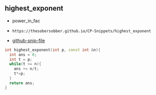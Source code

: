 
## highest_exponent

- power_in_fac
- ```
  https://thesobersobber.github.io/CP-Snippets/highest_exponent
  ```
- [github-snip-file](https://github.com/theSoberSobber/CP-Snippets/blob/main/snippets.json#L1116)

```cpp
int highest_exponent(int p, const int &n){
  int ans = 0;
  int t = p;
  while(t <= n){
    ans += n/t;
    t*=p;
  }
  return ans;
}
```
